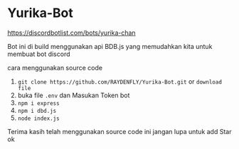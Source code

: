 # Yurika-Bot
https://discordbotlist.com/bots/yurika-chan

Bot ini di build menggunakan api BDB.js yang memudahkan kita untuk membuat bot discord

cara menggunakan source code 

1. `git clone https://github.com/RAYDENFLY/Yurika-Bot.git` or `download file`
2. buka file `.env` dan Masukan Token bot
3. `npm i express`
4. `npm i dbd.js`
5. `node index.js`

Terima kasih telah menggunakan source code ini jangan lupa untuk add Star ok

